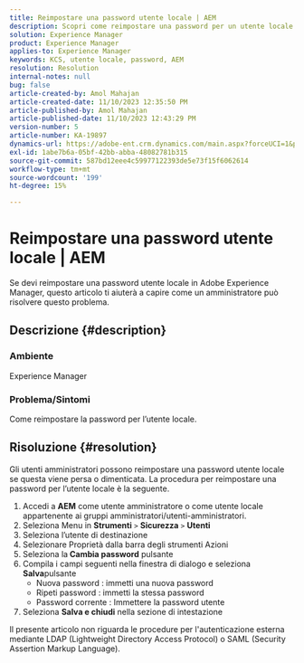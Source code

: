 ```yaml
---
title: Reimpostare una password utente locale | AEM
description: Scopri come reimpostare una password per un utente locale in Adobe Experience Manager.
solution: Experience Manager
product: Experience Manager
applies-to: Experience Manager
keywords: KCS, utente locale, password, AEM
resolution: Resolution
internal-notes: null
bug: false
article-created-by: Amol Mahajan
article-created-date: 11/10/2023 12:35:50 PM
article-published-by: Amol Mahajan
article-published-date: 11/10/2023 12:43:29 PM
version-number: 5
article-number: KA-19897
dynamics-url: https://adobe-ent.crm.dynamics.com/main.aspx?forceUCI=1&pagetype=entityrecord&etn=knowledgearticle&id=60d9c5a7-c57f-ee11-8179-6045bd006b25
exl-id: 1abe7b6a-05bf-42bb-abba-48082781b315
source-git-commit: 587bd12eee4c59977122393de5e73f15f6062614
workflow-type: tm+mt
source-wordcount: '199'
ht-degree: 15%

---
```


# Reimpostare una password utente locale | AEM


Se devi reimpostare una password utente locale in Adobe Experience Manager, questo articolo ti aiuterà a capire come un amministratore può risolvere questo problema.

## Descrizione {#description}


### <b>Ambiente</b>

Experience Manager



### <b>Problema/Sintomi</b>

Come reimpostare la password per l’utente locale.


## Risoluzione {#resolution}


Gli utenti amministratori possono reimpostare una password utente locale se questa viene persa o dimenticata. La procedura per reimpostare una password per l’utente locale è la seguente.

1. Accedi a <b>AEM</b> come utente amministratore o come utente locale appartenente ai gruppi amministratori/utenti-amministratori.
2. Seleziona Menu in <b>Strumenti</b> `>` <b>Sicurezza</b> `>` <b> Utenti</b>
3. Seleziona l’utente di destinazione
4. Selezionare Proprietà dalla barra degli strumenti Azioni
5. Seleziona la<b> Cambia password</b> pulsante
6. Compila i campi seguenti nella finestra di dialogo e seleziona <b>Salva</b>pulsante
   - Nuova password : immetti una nuova password
   - Ripeti password : immetti la stessa password
   - Password corrente : Immettere la password utente
7. Seleziona <b>Salva e chiudi</b> nella sezione di intestazione


Il presente articolo non riguarda le procedure per l&#39;autenticazione esterna mediante LDAP (Lightweight Directory Access Protocol) o SAML (Security Assertion Markup Language).
